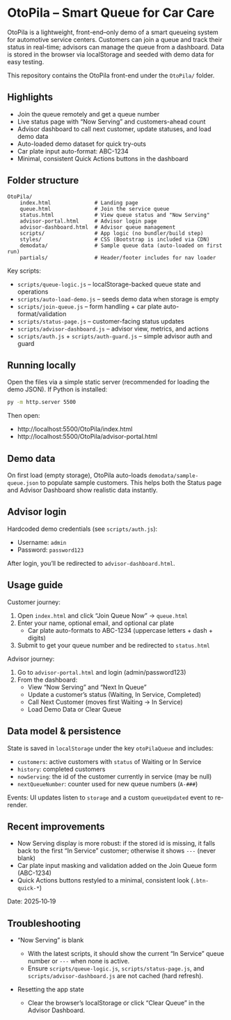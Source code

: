 # OtoPila – Smart Queue for Car Care

OtoPila is a lightweight, front-end–only demo of a smart queueing system for automotive service centers. Customers can join a queue and track their status in real-time; advisors can manage the queue from a dashboard. Data is stored in the browser via localStorage and seeded with demo data for easy testing.

This repository contains the OtoPila front-end under the `OtoPila/` folder.

## Highlights

- Join the queue remotely and get a queue number
- Live status page with “Now Serving” and customers-ahead count
- Advisor dashboard to call next customer, update statuses, and load demo data
- Auto-loaded demo dataset for quick try-outs
- Car plate input auto-format: ABC-1234
- Minimal, consistent Quick Actions buttons in the dashboard

## Folder structure

```
OtoPila/
	index.html              # Landing page
	queue.html              # Join the service queue
	status.html             # View queue status and "Now Serving"
	advisor-portal.html     # Advisor login page
	advisor-dashboard.html  # Advisor queue management
	scripts/                # App logic (no bundler/build step)
	styles/                 # CSS (Bootstrap is included via CDN)
	demodata/               # Sample queue data (auto-loaded on first run)
	partials/               # Header/footer includes for nav loader
```

Key scripts:

- `scripts/queue-logic.js` – localStorage-backed queue state and operations
- `scripts/auto-load-demo.js` – seeds demo data when storage is empty
- `scripts/join-queue.js` – form handling + car plate auto-format/validation
- `scripts/status-page.js` – customer-facing status updates
- `scripts/advisor-dashboard.js` – advisor view, metrics, and actions
- `scripts/auth.js` + `scripts/auth-guard.js` – simple advisor auth and guard

## Running locally

Open the files via a simple static server (recommended for loading the demo JSON). If Python is installed:

```cmd
py -m http.server 5500
```

Then open:

- http://localhost:5500/OtoPila/index.html
- http://localhost:5500/OtoPila/advisor-portal.html

## Demo data

On first load (empty storage), OtoPila auto-loads `demodata/sample-queue.json` to populate sample customers. This helps both the Status page and Advisor Dashboard show realistic data instantly.

## Advisor login

Hardcoded demo credentials (see `scripts/auth.js`):

- Username: `admin`
- Password: `password123`

After login, you’ll be redirected to `advisor-dashboard.html`.

## Usage guide

Customer journey:

1. Open `index.html` and click “Join Queue Now” → `queue.html`
2. Enter your name, optional email, and optional car plate
	 - Car plate auto-formats to ABC-1234 (uppercase letters + dash + digits)
3. Submit to get your queue number and be redirected to `status.html`

Advisor journey:

1. Go to `advisor-portal.html` and login (admin/password123)
2. From the dashboard:
	 - View “Now Serving” and “Next In Queue”
	 - Update a customer’s status (Waiting, In Service, Completed)
	 - Call Next Customer (moves first Waiting → In Service)
	 - Load Demo Data or Clear Queue

## Data model & persistence

State is saved in `localStorage` under the key `otoPilaQueue` and includes:

- `customers`: active customers with `status` of Waiting or In Service
- `history`: completed customers
- `nowServing`: the id of the customer currently in service (may be null)
- `nextQueueNumber`: counter used for new queue numbers (`A-###`)

Events: UI updates listen to `storage` and a custom `queueUpdated` event to re-render.

## Recent improvements

- Now Serving display is more robust: if the stored id is missing, it falls back to the first “In Service” customer; otherwise it shows `---` (never blank)
- Car plate input masking and validation added on the Join Queue form (ABC-1234)
- Quick Actions buttons restyled to a minimal, consistent look (`.btn-quick-*`)

Date: 2025‑10‑19

## Troubleshooting

- “Now Serving” is blank
	- With the latest scripts, it should show the current “In Service” queue number or `---` when none is active.
	- Ensure `scripts/queue-logic.js`, `scripts/status-page.js`, and `scripts/advisor-dashboard.js` are not cached (hard refresh).

- Resetting the app state
	- Clear the browser’s localStorage or click “Clear Queue” in the Advisor Dashboard.

